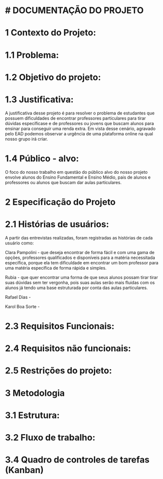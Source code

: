 # # DOCUMENTAÇÃO DO PROJETO
# 1 Contexto do Projeto:

# 1.1 Problema:



# 1.2 Objetivo do projeto:



# 1.3 Justificativa:
A justificativa desse projeto é para resolver o problema de estudantes que possuem dificuldades de encontrar professores particulares para tirar dúvidas específicase e de professores ou jovens que buscam alunos para ensinar para conseguir uma renda extra. Em vista desse cenário, agravado pelo EAD podemos observar a urgência de uma plataforma online na qual nosso grupo irá criar. 

# 1.4 Público - alvo: 

O foco do nosso trabalho em questão do público alvo do nosso projeto envolve alunos do Ensino Fundamental e Ensino Médio, pais de alunos e professores ou alunos que buscam dar aulas particulares. 

# 2 Especificação do Projeto

# 2.1 Histórias de usuários:

A partir das entrevistas realizadas, foram registradas as histórias de cada usuário como:

Clara Pampolini - que deseja encontrar de forma fácil e com uma gama de opções, professores qualificados e disponíveis para a matéria necessitada específica, porque ela tem dificuldade em encontrar um bom professor para uma matéria específica de forma rápida e simples.

Rubia - que quer encontrar uma forma de que seus alunos possam tirar tirar suas dúvidas sem ter vergonha, pois suas aulas serão mais fluidas com os alunos já tendo uma base estruturada por conta das aulas particulares.

Rafael Dias - 



Karol Boa Sorte - 




# 2.3 Requisitos Funcionais:



# 2.4 Requisitos não funcionais:



# 2.5 Restrições do projeto:

# 3 Metodologia 

# 3.1 Estrutura:


# 3.2 Fluxo de trabalho:

# 3.4 Quadro de controles de tarefas (Kanban)


